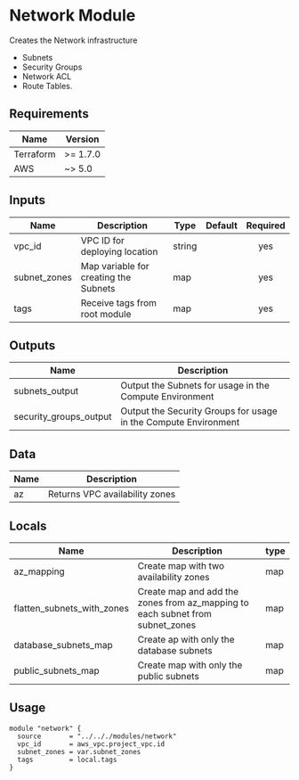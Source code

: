 # Network Module

Creates the Network infrastructure

- Subnets
- Security Groups
- Network ACL
- Route Tables.

## Requirements

| Name      | Version   |
|-----------|-----------|
| Terraform | \>= 1.7.0 |
| AWS       | ~> 5.0    |

## Inputs

| Name         | Description                           | Type   | Default | Required |
|--------------|---------------------------------------|--------|---------|:--------:|
| vpc_id       | VPC ID for deploying location         | string |         |   yes    |
| subnet_zones | Map variable for creating the Subnets | map    |         |   yes    |
| tags         | Receive tags from root module         | map    |         |   yes    |

## Outputs

| Name                   | Description                                                     |
|------------------------|-----------------------------------------------------------------|
| subnets_output         | Output the Subnets for usage in the Compute Environment         |
| security_groups_output | Output the Security Groups for usage in the Compute Environment |

## Data

| Name | Description                    |
|------|--------------------------------|
| az   | Returns VPC availability zones |

## Locals

| Name                       | Description                                                                   | type |
|----------------------------|-------------------------------------------------------------------------------|------|
| az_mapping                 | Create map with two availability zones                                        | map  |
| flatten_subnets_with_zones | Create map and add the zones from az_mapping to each subnet from subnet_zones | map  |
| database_subnets_map       | Create ap with only the database subnets                                      | map  |
| public_subnets_map         | Create map with only the public subnets                                       | map  |

## Usage

```hcl
module "network" {
  source       = "../.././modules/network"
  vpc_id       = aws_vpc.project_vpc.id
  subnet_zones = var.subnet_zones
  tags         = local.tags
}
```
